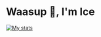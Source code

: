 # Waasup 👋, I'm Ice

[![My stats](https://github-readme-stats.vercel.app/api?username=IceK1203)](https://github-readme-stats.vercel.app/api?username=IceK1203)


<!--
**IceK1203/IceK1203** is a ✨ _special_ ✨ repository because its `README.md` (this file) appears on your GitHub profile.

Here are some ideas to get you started:

- 🔭 I’m currently working on ...
- 🌱 I’m currently learning ...
- 👯 I’m looking to collaborate on ...
- 🤔 I’m looking for help with ...
- 💬 Ask me about ...
- 📫 How to reach me: ...
- 😄 Pronouns: ...
- ⚡ Fun fact: ...
-->
